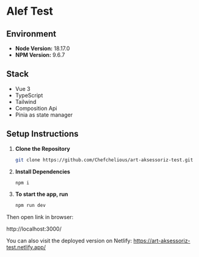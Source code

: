 
# Alef Test

## Environment

- **Node Version:** 18.17.0
- **NPM Version:** 9.6.7

## Stack

- Vue 3
- TypeScript
- Tailwind
- Composition Api
- Pinia as state manager

## Setup Instructions

1. **Clone the Repository**

   ```bash
   git clone https://github.com/Chefchelious/art-aksessoriz-test.git

2. **Install Dependencies**

   ```bash
   npm i

3. **To start the app, run**

   ```bash
   npm run dev

Then open link in browser:

http://localhost:3000/

You can also visit the deployed version on Netlify: https://art-aksessoriz-test.netlify.app/
